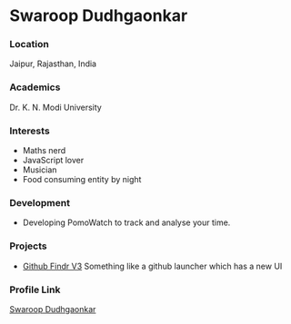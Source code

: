 # Swaroop Dudhgaonkar

### Location

Jaipur, Rajasthan, India

### Academics

Dr. K. N. Modi University

### Interests

- Maths nerd
- JavaScript lover
- Musician
- Food consuming entity by night

### Development

- Developing PomoWatch to track and analyse your time.

### Projects

- [Github Findr V3](https://github.com/swaroop3108/github-findr-dev3) Something like a github launcher which has a new UI

### Profile Link

[Swaroop Dudhgaonkar](https://github.com/swaroop3108)
